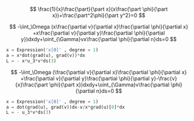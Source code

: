 $$
\frac{1}{x}\frac{\part}{\part x}(x\frac{\part \phi}{\part x})+\frac{\part^2\phi}{\part y^2}=0
$$


$$
-\iint_\Omega (x\frac{\partial v}{\partial x}\frac{\partial \phi}{\partial x}
+x\frac{\partial v}{\partial y}\frac{\partial \phi}{\partial y})dxdy+\oint_{\Gamma}vx\frac{\partial \phi}{\partial n}ds=0
$$

```python
x = Expression('x[0]' , degree = 1)
a = x*dot(grad(u), grad(v))*dx
L = - x*u_3*v*ds(3)
```

$$
-\iint_\Omega (\frac{\partial v}{\partial x}\frac{\partial \phi}{\partial x}
+\frac{\partial v}{\partial y}\frac{\partial \phi}{\partial y}-\frac{v}{x}\frac{\part \phi}{\part x})dxdy+\oint_{\Gamma}v\frac{\partial \phi}{\partial n}ds=0
$$

```python
x = Expression('x[0]' , degree = 1)
a = dot(grad(u), grad(v))dx-v/x*grad(u)[0]*dx
L = - u_3*v*ds(3)
```

